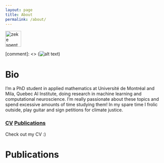 ```yaml
---
layout: page
title: About
permalink: /about/
---
```



<p class="aligncenter">
    <img src="https://zek3r.github.io/profile.jpeg" alt="zeke spent all night making this webpage" width="50"/>
</p>

[comment]: <> (![alt text](https://zek3r.github.io/profile.jpeg "zeke spent all night making this webpage"))

# Bio

I’m a PhD student in applied mathematics at Université de Montréal and Mila, Quebec AI Institute, doing research in machine learning and computational neuroscience. I’m really passionate about these topics and spend excessive amounts of time studying them! In my spare time I frolic outside, play guitar and sign petitions for climate justice.


### [CV](https://zek3r.github.io/cv_current.pdf "zeke's cv")		[Publications](https://scholar.google.ca/citations?user=KwgL380AAAAJ&hl=en&oi=ao "google scholar")

Check out my CV  :)

# Publications
